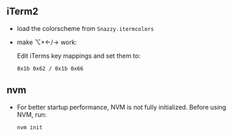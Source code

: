iTerm2
------
- load the colorscheme from `Snazzy.itermcolors`

- make ⌥+←/→ work:

  Edit iTerms key mappings and set them to:
  
  `0x1b 0x62 / 0x1b 0x66`

nvm
---
- For better startup performance, NVM is not fully initialized. Before using NVM, run:

  `nvm init`

